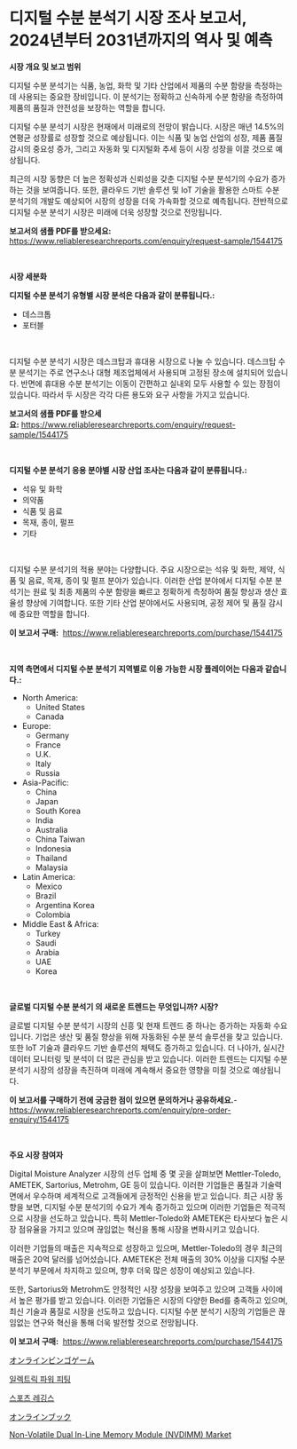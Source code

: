 <p><h1>디지털 수분 분석기 시장 조사 보고서, 2024년부터 2031년까지의 역사 및 예측</h1></p><p><strong>시장 개요 및 보고 범위</strong></p>
<p><p>디지털 수분 분석기는 식품, 농업, 화학 및 기타 산업에서 제품의 수분 함량을 측정하는 데 사용되는 중요한 장비입니다. 이 분석기는 정확하고 신속하게 수분 함량을 측정하여 제품의 품질과 안전성을 보장하는 역할을 합니다. </p><p>디지털 수분 분석기 시장은 현재에서 미래로의 전망이 밝습니다. 시장은 매년 14.5%의 연평균 성장률로 성장할 것으로 예상됩니다. 이는 식품 및 농업 산업의 성장, 제품 품질 감시의 중요성 증가, 그리고 자동화 및 디지털화 추세 등이 시장 성장을 이끌 것으로 예상됩니다.</p><p>최근의 시장 동향은 더 높은 정확성과 신뢰성을 갖춘 디지털 수분 분석기의 수요가 증가하는 것을 보여줍니다. 또한, 클라우드 기반 솔루션 및 IoT 기술을 활용한 스마트 수분 분석기의 개발도 예상되어 시장의 성장을 더욱 가속화할 것으로 예측됩니다. 전반적으로 디지털 수분 분석기 시장은 미래에 더욱 성장할 것으로 전망됩니다.</p></p>
<p><strong>보고서의 샘플 PDF를 받으세요:</strong> <a href="https://www.reliableresearchreports.com/enquiry/request-sample/1544175">https://www.reliableresearchreports.com/enquiry/request-sample/1544175</a></p>
<p>&nbsp;</p>
<p><strong>시장 세분화</strong></p>
<p><strong>디지털 수분 분석기 유형별 시장 분석은 다음과 같이 분류됩니다.:</strong></p>
<p><ul><li>데스크톱</li><li>포터블</li></ul></p>
<p>&nbsp;</p>
<p><p>디지털 수분 분석기 시장은 데스크탑과 휴대용 시장으로 나눌 수 있습니다. 데스크탑 수분 분석기는 주로 연구소나 대형 제조업체에서 사용되며 고정된 장소에 설치되어 있습니다. 반면에 휴대용 수분 분석기는 이동이 간편하고 실내외 모두 사용할 수 있는 장점이 있습니다. 따라서 두 시장은 각각 다른 용도와 요구 사항을 가지고 있습니다.</p></p>
<p><strong>보고서의 샘플 PDF를 받으세요:</strong>&nbsp;<a href="https://www.reliableresearchreports.com/enquiry/request-sample/1544175">https://www.reliableresearchreports.com/enquiry/request-sample/1544175</a></p>
<p>&nbsp;</p>
<p><strong> 디지털 수분 분석기 응용 분야별 시장 산업 조사는 다음과 같이 분류됩니다.:</strong></p>
<p><ul><li>석유 및 화학</li><li>의약품</li><li>식품 및 음료</li><li>목재, 종이, 펄프</li><li>기타</li></ul></p>
<p>&nbsp;</p>
<p><p>디지털 수분 분석기의 적용 분야는 다양합니다. 주요 시장으로는 석유 및 화학, 제약, 식품 및 음료, 목재, 종이 및 펄프 분야가 있습니다. 이러한 산업 분야에서 디지털 수분 분석기는 원료 및 최종 제품의 수분 함량을 빠르고 정확하게 측정하여 품질 향상과 생산 효율성 향상에 기여합니다. 또한 기타 산업 분야에서도 사용되며, 공정 제어 및 품질 감시에 중요한 역할을 합니다.</p></p>
<p><strong>이 보고서 구매:</strong>&nbsp; <a href="https://www.reliableresearchreports.com/purchase/1544175">https://www.reliableresearchreports.com/purchase/1544175</a></p>
<p>&nbsp;</p>
<p><strong>지역 측면에서 디지털 수분 분석기 지역별로 이용 가능한 시장 플레이어는 다음과 같습니다.:</strong></p>
<p><ul>
    <li>
        North America:
        <ul>
            <li>United States</li>
            <li>Canada</li>
        </ul>
    </li>
    <li>
        Europe:
        <ul>
            <li>Germany</li>
            <li>France</li>
            <li>U.K.</li>
            <li>Italy</li>
            <li>Russia</li>
        </ul>
    </li>
    <li>
        Asia-Pacific:
        <ul>
            <li>China</li>
            <li>Japan</li>
            <li>South Korea</li>
            <li>India</li>
            <li>Australia</li>
            <li>China Taiwan</li>
            <li>Indonesia</li>
            <li>Thailand</li>
            <li>Malaysia</li>
        </ul>
    </li>
    <li>
        Latin America:
        <ul>
            <li>Mexico</li>
            <li>Brazil</li>
            <li>Argentina Korea</li>
            <li>Colombia</li>
        </ul>
    </li>
    <li>
        Middle East & Africa:
        <ul>
            <li>Turkey</li>
            <li>Saudi</li>
            <li>Arabia</li>
            <li>UAE</li>
            <li>Korea</li>
        </ul>
    </li>
    </ul></p>
<p>&nbsp;</p>
<p><strong>글로벌 디지털 수분 분석기 의 새로운 트렌드는 무엇입니까? 시장?</strong></p>
<p><p>글로벌 디지털 수분 분석기 시장의 신흥 및 현재 트렌드 중 하나는 증가하는 자동화 수요입니다. 기업은 생산 및 품질 향상을 위해 자동화된 수분 분석 솔루션을 찾고 있습니다. 또한 IoT 기술과 클라우드 기반 솔루션의 채택도 증가하고 있습니다. 더 나아가, 실시간 데이터 모니터링 및 분석이 더 많은 관심을 받고 있습니다. 이러한 트렌드는 디지털 수분 분석기 시장의 성장을 촉진하며 미래에 계속해서 중요한 영향을 미칠 것으로 예상됩니다.</p></p>
<p><strong>이 보고서를 구매하기 전에 궁금한 점이 있으면 문의하거나 공유하세요.</strong>- <a href="https://www.reliableresearchreports.com/enquiry/pre-order-enquiry/1544175">https://www.reliableresearchreports.com/enquiry/pre-order-enquiry/1544175</a></p>
<p>&nbsp;</p>
<p><strong>주요 시장 참여자</strong></p>
<p><p>Digital Moisture Analyzer 시장의 선두 업체 중 몇 곳을 살펴보면 Mettler-Toledo, AMETEK, Sartorius, Metrohm, GE 등이 있습니다. 이러한 기업들은 품질과 기술력 면에서 우수하며 세계적으로 고객들에게 긍정적인 신용을 받고 있습니다. 최근 시장 동향을 보면, 디지털 수분 분석기의 수요가 계속 증가하고 있으며 이러한 기업들은 적극적으로 시장을 선도하고 있습니다. 특히 Mettler-Toledo와 AMETEK은 타사보다 높은 시장 점유율을 가지고 있으며 끊임없는 혁신을 통해 시장을 변화시키고 있습니다.</p><p>이러한 기업들의 매출은 지속적으로 성장하고 있으며, Mettler-Toledo의 경우 최근의 매출은 20억 달러를 넘어섰습니다. AMETEK은 전체 매출의 30% 이상을 디지털 수분 분석기 부문에서 차지하고 있으며, 향후 더욱 많은 성장이 예상되고 있습니다.</p><p>또한, Sartorius와 Metrohm도 안정적인 시장 성장을 보여주고 있으며 고객들 사이에서 높은 평가를 받고 있습니다. 이러한 기업들은 시장의 다양한 Bed를 충족하고 있으며, 최신 기술과 품질로 시장을 선도하고 있습니다. 디지털 수분 분석기 시장의 기업들은 끊임없는 연구와 혁신을 통해 더욱 발전할 것으로 전망됩니다.</p></p>
<p><strong>이 보고서 구매:</strong>&nbsp;&nbsp;<a href="https://www.reliableresearchreports.com/purchase/1544175">https://www.reliableresearchreports.com/purchase/1544175</a></p>
<p><p><a href="https://github.com/wkuactfdzwizk06/Market-Research-Report-List-1/blob/main/522318314321.md">オンラインビンゴゲーム</a></p><p><a href="https://github.com/vsckjg50460/Market-Research-Report-List-1/blob/main/335258213456.md">일렉트릭 파워 피팅</a></p><p><a href="https://github.com/akzkkws047661437/Market-Research-Report-List-1/blob/main/837048713455.md">스포츠 레깅스</a></p><p><a href="https://github.com/lrlmopnhwd79300/Market-Research-Report-List-1/blob/main/696960114322.md">オンラインブック</a></p><p><a href="https://github.com/joannagoyvaerts/Market-Research-Report-List-2/blob/main/non-volatile-dual-in-line-memory-module-nvdimm-market.md">Non-Volatile Dual In-Line Memory Module (NVDIMM) Market</a></p></p>

